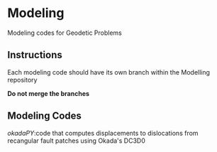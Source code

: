 Modeling
========

Modeling codes for Geodetic Problems 

<h2>Instructions</h2>
Each modeling code should have its own branch within the Modelling repository <br>

**Do not merge the branches**

<h2>Modeling Codes</h2>

*okadaPY*:code that computes displacements to dislocations from recangular fault patches using Okada's DC3D0
